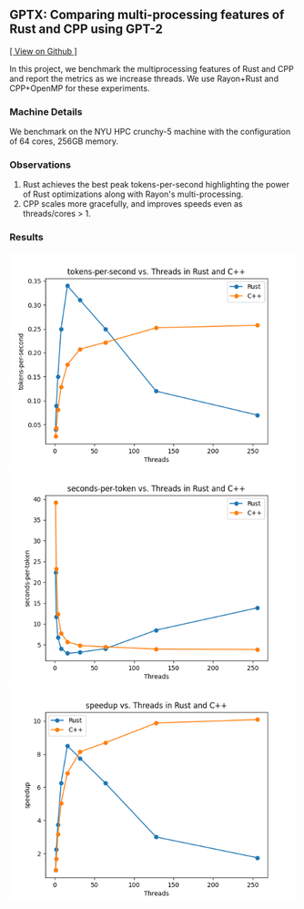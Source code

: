 ##  GPTX: Comparing multi-processing features of Rust and CPP using GPT-2

[[ View on Github ]](https://github.com/arunpatro/gptx)

In this project, we benchmark the multiprocessing features of Rust and CPP and report the metrics as we increase threads. We use Rayon+Rust and CPP+OpenMP for these experiments.

### Machine Details
We benchmark on the NYU HPC crunchy-5 machine with the configuration of 64 cores, 256GB memory. 

### Observations
1. Rust achieves the best peak tokens-per-second highlighting the power of Rust optimizations along with Rayon's multi-processing.
2. CPP scales more gracefully, and improves speeds even as threads/cores > 1. 

### Results
![tokens-per-second](./imgs/tokens-per-second_rust_cpp.png)
![seconds-per-token](./imgs/seconds-per-token_rust_cpp.png)
![speedup](./imgs/speedup_rust_cpp.png)


